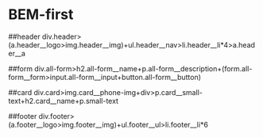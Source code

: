 # BEM-first
##header
div.header>(a.header__logo>img.header__img)+ul.header__nav>li.header__li*4>a.header__a

##form
div.all-form>h2.all-form__name+p.all-form__description+(form.all-form__form>input.all-form__input+button.all-form__button)

##card
div.card>img.card__phone-img+div>p.card__small-text+h2.card__name+p.small-text

##footer
div.footer>(a.footer__logo>img.footer__img)+ul.footer__ul>li.footer__li*6
